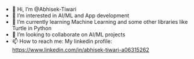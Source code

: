 - 👋 Hi, I’m @Abhisek-Tiwari
- 👀 I’m interested in AI/ML and App development
- 🌱 I’m currently learning Machine Learning and some other libraries like Turtle in Python
- 💞️ I’m looking to collaborate on AI/ML projects
- 📫 How to reach me: My linkedin profile: https://www.linkedin.com/in/abhisek-tiwari-a06315262

<!---
Abhisek-Tiwari/Abhisek-Tiwari is a ✨ special ✨ repository because its `README.md` (this file) appears on your GitHub profile.
You can click the Preview link to take a look at your changes.
--->

